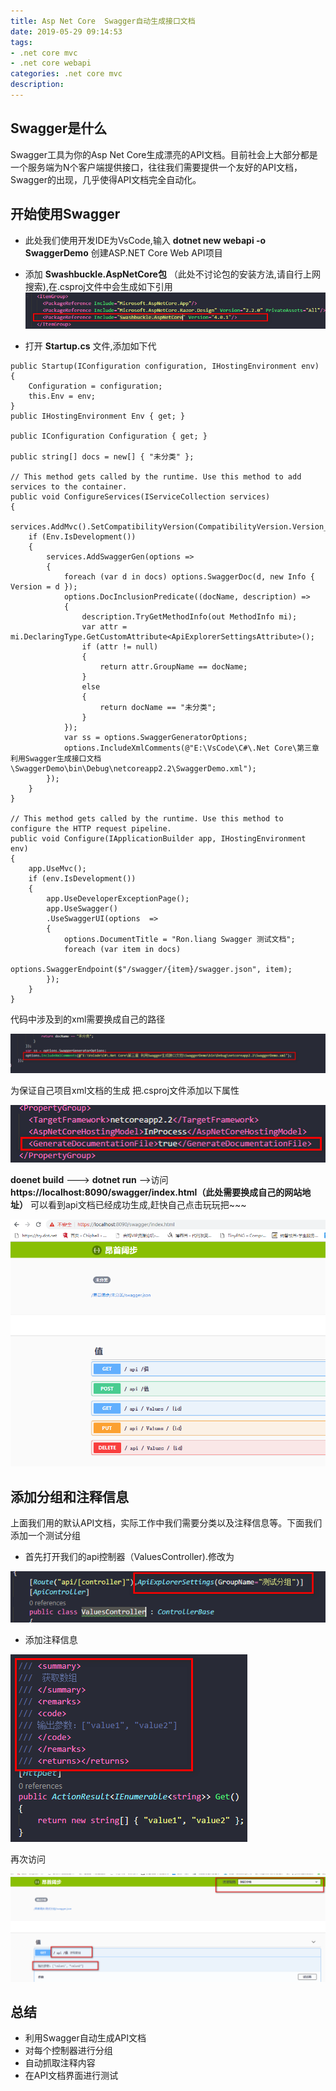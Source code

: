 ```yaml
---
title: Asp Net Core  Swagger自动生成接口文档
date: 2019-05-29 09:14:53
tags: 
- .net core mvc
- .net core webapi
categories: .net core mvc
description: 
---
```

## Swagger是什么

Swagger工具为你的Asp Net
Core生成漂亮的API文档。目前社会上大部分都是一个服务端为N个客户端提供接口，往往我们需要提供一个友好的API文档，Swagger的出现，几乎使得API文档完全自动化。

## 开始使用Swagger

  * 此处我们使用开发IDE为VsCode,输入 **dotnet new webapi -o  SwaggerDemo** 创建ASP.NET Core Web API项目
  * 添加 **Swashbuckle.AspNetCore包** （此处不讨论包的安装方法,请自行上网搜索),在.csproj文件中会生成如下引用  
![](Swagger自动生成接口文档/584421-20190313183939976-1515999841.png)

  * 打开 **Startup.cs** 文件,添加如下代
```
public Startup(IConfiguration configuration, IHostingEnvironment env)
{
    Configuration = configuration;
    this.Env = env;
}
public IHostingEnvironment Env { get; }

public IConfiguration Configuration { get; }

public string[] docs = new[] { "未分类" };

// This method gets called by the runtime. Use this method to add services to the container.
public void ConfigureServices(IServiceCollection services)
{
    services.AddMvc().SetCompatibilityVersion(CompatibilityVersion.Version_2_2);
    if (Env.IsDevelopment())
    {
        services.AddSwaggerGen(options =>
        {
            foreach (var d in docs) options.SwaggerDoc(d, new Info { Version = d });
            options.DocInclusionPredicate((docName, description) =>
            {
                description.TryGetMethodInfo(out MethodInfo mi);
                var attr = mi.DeclaringType.GetCustomAttribute<ApiExplorerSettingsAttribute>();
                if (attr != null)
                {
                    return attr.GroupName == docName;
                }
                else
                {
                    return docName == "未分类";
                }
            });
            var ss = options.SwaggerGeneratorOptions;
            options.IncludeXmlComments(@"E:\VsCode\C#\.Net Core\第三章 利用Swagger生成接口文档\SwaggerDemo\bin\Debug\netcoreapp2.2\SwaggerDemo.xml");
        });
    }
}

// This method gets called by the runtime. Use this method to configure the HTTP request pipeline.
public void Configure(IApplicationBuilder app, IHostingEnvironment env)
{
    app.UseMvc();
    if (env.IsDevelopment())
    {
        app.UseDeveloperExceptionPage();
        app.UseSwagger()
        .UseSwaggerUI(options  =>
        {
            options.DocumentTitle = "Ron.liang Swagger 测试文档";
            foreach (var item in docs)
                options.SwaggerEndpoint($"/swagger/{item}/swagger.json", item);
        });
    }
}
```

代码中涉及到的xml需要换成自己的路径

![](Swagger自动生成接口文档/584421-20190313184843598-818407245.png)

 为保证自己项目xml文档的生成 把.csproj文件添加以下属性

![](Swagger自动生成接口文档/584421-20190313185037476-1178337837.png)

**doenet build** \---> **dotnet run** \-->访问
**https://localhost:8090/swagger/index.html（此处需要换成自己的网站地址）**
可以看到api文档已经成功生成,赶快自己点击玩玩把~~~

**![](Swagger自动生成接口文档/584421-20190313185252629-2126964168.png)**

## 添加分组和注释信息

上面我们用的默认API文档，实际工作中我们需要分类以及注释信息等。下面我们添加一个测试分组

  * 首先打开我们的api控制器（ValuesController).修改为

![](Swagger自动生成接口文档/584421-20190313190248385-1231272327.png)

  * 添加注释信息

![](Swagger自动生成接口文档/584421-20190313190532311-1184619851.png)

再次访问

![](Swagger自动生成接口文档/584421-20190313190625148-969750117.png)



##  总结
  * 利用Swagger自动生成API文档
  * 对每个控制器进行分组
  * 自动抓取注释内容
  * 在API文档界面进行测试
